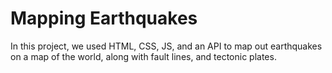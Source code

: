 # Mapping Earthquakes

  In this project, we used HTML, CSS, JS, and an API to map out earthquakes on a map of the world, along with fault lines, and tectonic plates. 
